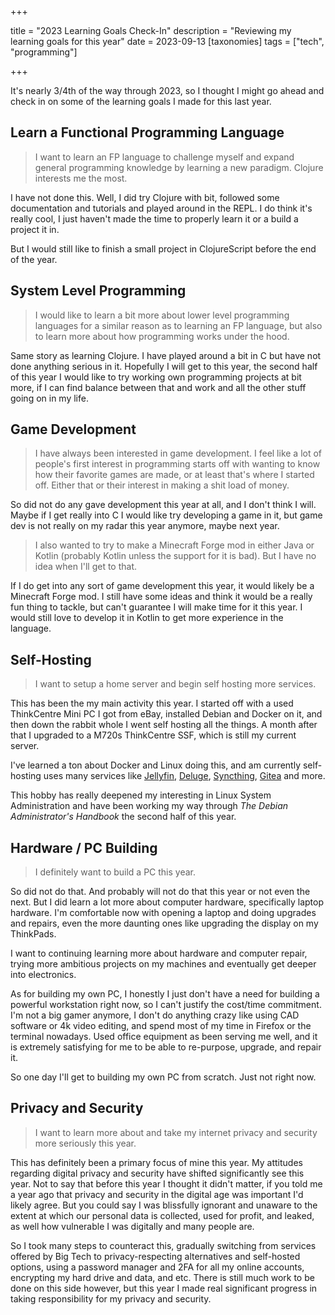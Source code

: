 +++

title = "2023 Learning Goals Check-In"
description = "Reviewing my learning goals for this year"
date = 2023-09-13
[taxonomies]
tags = ["tech", "programming"]

+++

It's nearly 3/4th of the way through 2023, so I thought I might go ahead and check in on some of the learning goals I made for this last year.

## Learn a Functional Programming Language

> I want to learn an FP language to challenge myself and expand general programming knowledge by learning a new paradigm. Clojure interests me the most.

I have not done this. Well, I did try Clojure with bit, followed some documentation and tutorials and played around in the REPL. I do think it's really cool, I just haven't made the time to properly learn it or a build a project it in. 

But I would still like to finish a small project in ClojureScript before the end of the year. 

## System Level Programming

> I would like to learn a bit more about lower level programming languages for a similar reason as to learning an FP language, but also to learn more about how programming works under the hood.

Same story as learning Clojure. I have played around a bit in C but have not done anything serious in it. Hopefully I will get to this year, the second half of this year I would like to try working own programming projects at bit more, if I can find balance between that and work and all the other stuff going on in my life.

## Game Development

> I have always been interested in game development. I feel like a lot of people's first interest in programming starts off with wanting to know how their favorite games are made, or at least that's where I started off. Either that or their interest in making a shit load of money. 

So did not do any gave development this year at all, and I don't think I will. Maybe if I get really into C I would like try developing a game in it, but game dev is not really on my radar this year anymore, maybe next year.

> I also wanted to try to make a Minecraft Forge mod in either Java or Kotlin (probably Kotlin unless the support for it is bad). But I have no idea when I'll get to that.

If I do get into any sort of game development this year, it would likely be a Minecraft Forge mod. I still have some ideas and think it would be a really fun thing to tackle, but can't guarantee I will make time for it this year. I would still love to develop it in Kotlin to get more experience in the language.

## Self-Hosting

> I want to setup a home server and begin self hosting more services.

This has been the my main activity this year. I started off with a used ThinkCentre Mini PC I got from eBay, installed Debian and Docker on it, and then down the rabbit whole I went self hosting all the things. A month after that I upgraded to a M720s ThinkCentre SSF, which is still my current server.

I've learned a ton about Docker and Linux doing this, and am currently self-hosting uses many services like [Jellyfin](https://jellyfin.org/), [Deluge](https://deluge-torrent.org/), [Syncthing](https://syncthing.net/), [Gitea](https://about.gitea.com/) and more.

This hobby has really deepened my interesting in Linux System Administration and have been working my way through *The Debian Administrator's Handbook* the second half of this year.

## Hardware / PC Building

> I definitely want to build a PC this year.

So did not do that. And probably will not do that this year or not even the next. But I did learn a lot more about computer hardware, specifically laptop hardware. I'm comfortable now with opening a laptop and doing upgrades and repairs, even the more daunting ones like upgrading the display on my ThinkPads. 

I want to continuing learning more about hardware and computer repair, trying more ambitious projects on my machines and eventually get deeper into electronics.

As for building my own PC, I honestly I just don't have a need for building a powerful workstation right now, so I can't justify the cost/time commitment. I'm not a big gamer anymore, I don't do anything crazy like using CAD software or 4k video editing, and spend most of my time in Firefox or the terminal nowadays. Used office equipment as been serving me well, and it is extremely satisfying for me to be able to re-purpose, upgrade, and repair it.

So one day I'll get to building my own PC from scratch. Just not right now.

## Privacy and Security

> I want to learn more about and take my internet privacy and security more seriously this year.

This has definitely been a primary focus of mine this year. My attitudes regarding digital privacy and security have shifted significantly see this year. Not to say that before this year I thought it didn't matter, if you told me a year ago that privacy and security in the digital age was important I'd likely agree. But you could say I was blissfully ignorant and unaware to the extent at which our personal data is collected, used for profit, and leaked, as well how vulnerable I was digitally and many people are.

So I took many steps to counteract this, gradually switching from services offered by Big Tech to privacy-respecting alternatives and self-hosted options, using a password manager and 2FA for all my online accounts, encrypting my hard drive and data, and etc. There is still much work to be done on this side however, but this year I made real significant progress in taking responsibility for my privacy and security.


